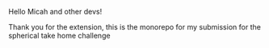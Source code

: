Hello Micah and other devs! 

Thank you for the extension, this is the monorepo for my submission for the spherical take home challenge
